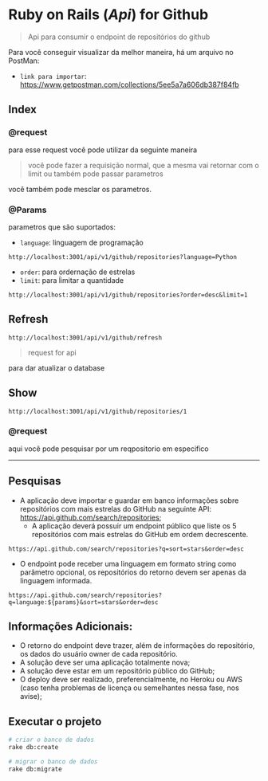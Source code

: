 # Ruby on Rails (_Api_) for Github

> Api para consumir o endpoint de repositórios do github

Para você conseguir visualizar da melhor maneira, há um arquivo no PostMan:

- `link para importar`: https://www.getpostman.com/collections/5ee5a7a606db387f84fb


## Index

### @request

para esse request você pode utilizar da seguinte maneira

> você pode fazer a requisição normal, que a mesma vai retornar com o limit ou também pode passar parametros

você também pode mesclar os parametros.

### @Params

parametros que são suportados:

- `language`: linguagem de programação

```curl
http://localhost:3001/api/v1/github/repositories?language=Python
```
 
- `order`: para ordernação de estrelas
- `limit`: para ĺimitar a quantidade

```curl
http://localhost:3001/api/v1/github/repositories?order=desc&limit=1
```

## Refresh

```curl
http://localhost:3001/api/v1/github/refresh
```

> request for api	

para dar atualizar o database

## Show

```curl
http://localhost:3001/api/v1/github/repositories/1
``` 

### @request

aqui você pode pesquisar por um reqpositorio em especifico



------------

## Pesquisas 

- A aplicação deve importar e guardar em banco informações sobre repositórios com mais estrelas do GitHub na seguinte API: https://api.github.com/search/repositories;
  - A aplicação deverá possuir um endpoint público que liste os 5 repositórios com mais estrelas do GitHub em ordem decrescente.

```curl
https://api.github.com/search/repositories?q=sort=stars&order=desc
```

- O endpoint pode receber uma linguagem em formato string como parâmetro opcional, os repositórios do retorno devem ser apenas da linguagem informada.

```curl
https://api.github.com/search/repositories?q=language:${params}&sort=stars&order=desc
```

## Informações Adicionais:

- O retorno do endpoint deve trazer, além de informações do repositório, os dados do usuário owner de cada repositório.
- A solução deve ser uma aplicação totalmente nova;
- A solução deve estar em um repositório público do GitHub;
- O deploy deve ser realizado, preferencialmente, no Heroku ou AWS (caso tenha problemas de licença ou semelhantes nessa fase, nos avise);


## Executar o projeto

```sh
# criar o banco de dados
rake db:create

# migrar o banco de dados
rake db:migrate
```
